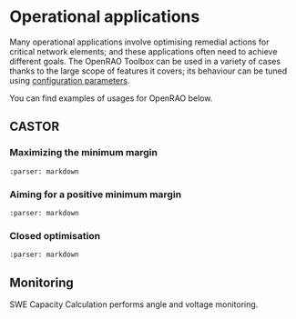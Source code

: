 # Operational applications

Many operational applications involve optimising remedial actions for critical network elements; and these applications often need to achieve different goals.
The OpenRAO Toolbox can be used in a variety of cases thanks to the large scope of features it covers; its behaviour can be tuned using [configuration parameters](/parameters.md).

You can find examples of usages for OpenRAO below.

## CASTOR

### Maximizing the minimum margin

```{include} applications/max-min-margin.md
:parser: markdown
```

### Aiming for a positive minimum margin

```{include} applications/positive-margin.md
:parser: markdown
```

### Closed optimisation

```{include} applications/closed-optim.md
:parser: markdown
```

## Monitoring

SWE Capacity Calculation performs angle and voltage monitoring.